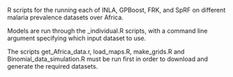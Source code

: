 R scripts for the running each of INLA, GPBoost, FRK, and SpRF on different malaria prevalence datasets over Africa.

Models are run through the <model>_individual.R scripts, with a command line argument specifying which input dataset to use.

The scripts get_Africa_data.r, load_maps.R, make_grids.R and Binomial_data_simulation.R must be run first in order to download and generate the required datasets.

